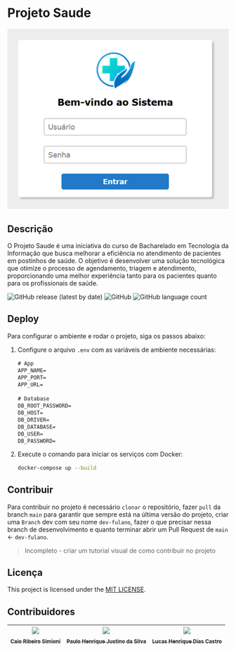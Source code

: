 # Projeto Saude

<img src="./public/images/login_page.png">

## Descrição

O Projeto Saude é uma iniciativa do curso de Bacharelado em Tecnologia da Informação que busca melhorar a eficiência no atendimento de pacientes em postinhos de saúde. O objetivo é desenvolver uma solução tecnológica que otimize o processo de agendamento, triagem e atendimento, proporcionando uma melhor experiência tanto para os pacientes quanto para os profissionais de saúde.

![GitHub release (latest by date)](https://img.shields.io/github/v/release/CaioSimioni/projeto-integrador)
![GitHub](https://img.shields.io/github/license/CaioSimioni/projeto-integrador)
![GitHub language count](https://img.shields.io/github/languages/top/CaioSimioni/projeto-integrador?color=blue&label=PHP)

## Deploy

Para configurar o ambiente e rodar o projeto, siga os passos abaixo:

1. Configure o arquivo `.env` com as variáveis de ambiente necessárias:

    ```.env
   # App
    APP_NAME=
    APP_PORT=
    APP_URL=

    # Database
    DB_ROOT_PASSWORD=
    DB_HOST=
    DB_DRIVER=
    DB_DATABASE=
    DB_USER=
    DB_PASSWORD=
    ```

2. Execute o comando para iniciar os serviços com Docker:

    ```sh
    docker-compose up --build
    ```

## Contribuir

Para contribuir no projeto é necessário `clonar` o repositório, fazer `pull` da branch `main` para garantir que sempre está na última versão do projeto, criar uma `Branch` dev com seu nome `dev-fulano`, fazer o que precisar nessa branch de desenvolvimento e quanto terminar abrir um Pull Request de `main` <- `dev-fulano`.

> Incompleto - criar um tutorial visual de como contribuir no projeto

## Licença

This project is licensed under the [MIT LICENSE](../LICENSE).

## Contribuidores

| [<img src="https://avatars.githubusercontent.com/u/83130766?v=4" width=115><br><sub>Caio Ribeiro Simioni</sub>](https://github.com/CaioSimioni) |  [<img src="https://avatars.githubusercontent.com/u/170760593?v=4" width=115><br><sub>Paulo Henrique Justino da Silva</sub>](https://github.com/JustinoSilva15) | [<img src="https://avatars.githubusercontent.com/u/146387290?v=4" width=115><br><sub>Lucas Henrique Dias Castro</sub>](https://github.com/lucashdc) |
| :---: | :---: | :---: |
